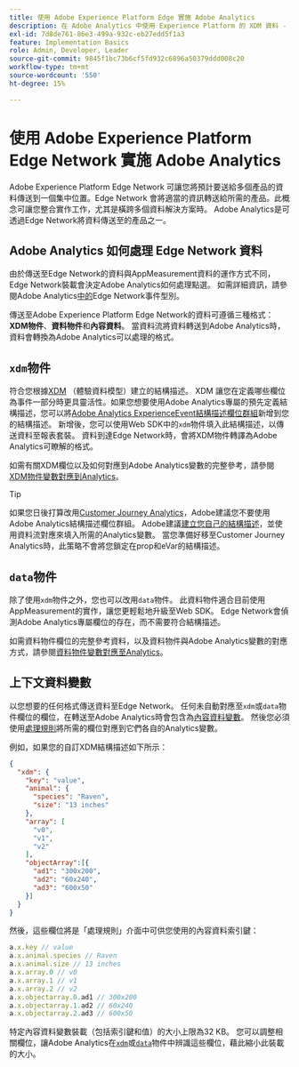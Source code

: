 ```yaml
---
title: 使用 Adobe Experience Platform Edge 實施 Adobe Analytics
description: 在 Adobe Analytics 中使用 Experience Platform 的 XDM 資料 - 概觀
exl-id: 7d8de761-86e3-499a-932c-eb27edd5f1a3
feature: Implementation Basics
role: Admin, Developer, Leader
source-git-commit: 9845f1bc73b6cf5fd932c6896a50379ddd008c20
workflow-type: tm+mt
source-wordcount: '550'
ht-degree: 15%

---
```


# 使用 Adobe Experience Platform Edge Network 實施 Adobe Analytics

Adobe Experience Platform Edge Network 可讓您將預計要送給多個產品的資料傳送到一個集中位置。Edge Network 會將適當的資訊轉送給所需的產品。此概念可讓您整合實作工作，尤其是橫跨多個資料解決方案時。 Adobe Analytics是可透過Edge Network將資料傳送至的產品之一。

## Adobe Analytics 如何處理 Edge Network 資料

由於傳送至Edge Network的資料與AppMeasurement資料的運作方式不同，Edge Network裝載會決定Adobe Analytics如何處理點選。 如需詳細資訊，請參閱Adobe Analytics[中的](hit-types.md)Edge Network事件型別。

傳送至Adobe Experience Platform Edge Network的資料可遵循三種格式： **XDM物件**、**資料物件**&#x200B;和&#x200B;**內容資料**。 當資料流將資料轉送到Adobe Analytics時，資料會轉換為Adobe Analytics可以處理的格式。

## `xdm`物件

符合您根據[XDM](https://experienceleague.adobe.com/zh-hant/docs/experience-platform/xdm/home) （體驗資料模型）建立的結構描述。 XDM 讓您在定義哪些欄位為事件一部分時更具靈活性。如果您想要使用Adobe Analytics專屬的預先定義結構描述，您可以將[Adobe Analytics ExperienceEvent結構描述欄位群組](https://experienceleague.adobe.com/en/docs/experience-platform/xdm/field-groups/event/analytics-full-extension)新增到您的結構描述。 新增後，您可以使用Web SDK中的`xdm`物件填入此結構描述，以傳送資料至報表套裝。 資料到達Edge Network時，會將XDM物件轉譯為Adobe Analytics可瞭解的格式。

如需有關XDM欄位以及如何對應到Adobe Analytics變數的完整參考，請參閱[XDM物件變數對應到Analytics](xdm-var-mapping.md)。

>[!TIP]
>
>如果您日後打算改用[Customer Journey Analytics](https://experienceleague.adobe.com/en/docs/analytics-platform/using/cja-landing)，Adobe建議您不要使用Adobe Analytics結構描述欄位群組。 Adobe建議[建立您自己的結構描述](https://experienceleague.adobe.com/en/docs/analytics-platform/using/compare-aa-cja/upgrade-to-cja/schema/cja-upgrade-schema-architect)，並使用資料流對應來填入所需的Analytics變數。 當您準備好移至Customer Journey Analytics時，此策略不會將您鎖定在prop和eVar的結構描述。

## `data`物件

除了使用`xdm`物件之外，您也可以改用`data`物件。 此資料物件適合目前使用AppMeasurement的實作，讓您更輕鬆地升級至Web SDK。 Edge Network會偵測Adobe Analytics專屬欄位的存在，而不需要符合結構描述。

如需資料物件欄位的完整參考資料，以及資料物件與Adobe Analytics變數的對應方式，請參閱[資料物件變數對應至Analytics](data-var-mapping.md)。

## 上下文資料變數

以您想要的任何格式傳送資料至Edge Network。 任何未自動對應至`xdm`或`data`物件欄位的欄位，在轉送至Adobe Analytics時會包含為[內容資料變數](/help/implement/vars/page-vars/contextdata.md)。 然後您必須使用[處理規則](/help/admin/tools/manage-rs/edit-settings/general/processing-rules/pr-overview.md)將所需的欄位對應到它們各自的Analytics變數。

例如，如果您的自訂XDM結構描述如下所示：

```json
{
  "xdm": {
    "key": "value",
    "animal": {
      "species": "Raven",
      "size": "13 inches"
    },
    "array": [
      "v0",
      "v1",
      "v2"
    ],
    "objectArray":[{
      "ad1": "300x200",
      "ad2": "60x240",
      "ad3": "600x50"
    }]
  }
}
```

然後，這些欄位將是「處理規則」介面中可供您使用的內容資料索引鍵：

```javascript
a.x.key // value
a.x.animal.species // Raven
a.x.animal.size // 13 inches
a.x.array.0 // v0
a.x.array.1 // v1
a.x.array.2 // v2
a.x.objectarray.0.ad1 // 300x200
a.x.objectarray.1.ad2 // 60x240
a.x.objectarray.2.ad3 // 600x50
```

特定內容資料變數裝載（包括索引鍵和值）的大小上限為32 KB。 您可以調整相關欄位，讓Adobe Analytics在[`xdm`](xdm-var-mapping.md)或[`data`](data-var-mapping.md)物件中辨識這些欄位，藉此縮小此裝載的大小。
